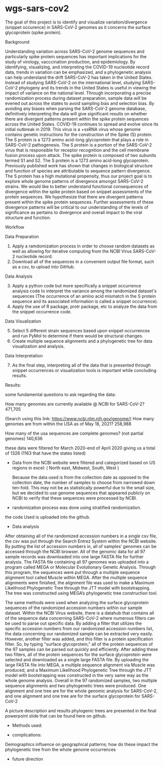 # wgs-sars-cov2
The goal of this project is to identify and visualize variation/divergence (snippet occurence) in SARS-CoV-2 genomes as it concerns the surface glycoprotein (spike protein).

Background

Understanding variation across SARS-CoV-2 genome sequences and particularly spike protein sequences has important implications for the study of virology, vacccination production, and epidemiology. By identifying, visualizing, and interpreting the COVID-19 nucleotide record data, trends in variation can be emphasized, and a phylogenetic analysis can help understand the drift SARS-CoV-2 has taken in the United States. Instead of studying SARS-CoV-2 on the international level, studying SARS-CoV-2 phylogeny and its trends in the United States is useful in viewing the impact of variance on the national level. Through incorporating a precise randomization process during dataset preparation, sample data will be evened out across the states to avoid sampling bias and selection bias. By avoiding any biases when parsing the SARS-CoV-2 genome database, definitively interpreting the data will give significant results on whether there are divergent patterns present within the spike protein sequences across the United States.
COVID-19 continues to spread and evolve since its initial outbreak in 2019. This virus is a +ssRNA virus whose genome contains genetic instructions for the construction of the Spike (S) protein. The S protein is a 1273 amino acid-long glycoprotein that plays a role in SARS-CoV-2 pathogenesis. The S protein is a portion of the SARS-CoV-2 virus that is responsible for receptor recognition and the cell membrane fusion process upon attack. The spike protein is composed of two subunits termed S1 and S2.  The S protein is a 1273 amino acid-long glycoprotein.  Previously published work has shown that changes in biological structure and function of species are attributable to sequence pattern divergence.  The S protein has a high mutational propensity, thus our project goal is to explore whole genome patterns of divergence amongst SARS-CoV-2 strains.  We would like to better understand functional consequences of divergence within the spike protein based on snippet assessments of the protein sequences.
We hypothesize that there are divergent patterns present within the spike protein sequences. Further assessments of these divergence patterns will be critical to our understanding of the levels of significance as pertains to divergence and overall impact to the viral structure and function.

Workflow

Data Preparation
1. Apply a ramdomization process in order to choose random datasets as well as allowing for iterative computing from the NCBI Virus SARS-CoV-2 nucleotide record.
2. Download all of the sequences in a convenient output file format, such as a csv, to upload into GitHub.

Data Analysis

3. Apply a python code but more specifically a snippet occurrence analysis code to interpret the variance among the randomized dataset's sequences (The occurrence of an amino acid mismatch in the S protein sequence and its associated information is called a snippet occurrence).
4. Apply the use of R package, protr package, etc to analyze the data from the snippet occurrence code.

Data Visualization

5. Select 5 different strain sequences based upon snippet occurrences and run PyMol to determine if there would be structural changes. 
6. Create multiple sequence alignments and a phylogenetic tree for data visualization and analysis.

Data Interpretation

7. As the final step, interpreting all of the data that is presented through snippet occurrences or visualization tools is important while concluding results.


Results:

some fundamental questions to ask regarding the data: 

How many genomes are currently available @ NCBI for SARS-CoV-2? 471,705

(Search using this link: https://www.ncbi.nlm.nih.gov/genome/)
How many genomes are from within the USA as of May 18, 2021? 258,988

How many of the usa sequences are complete genomes? (not partial genomes) 140,636

these data were filtered for March 2020-end of April 2020 giving us a total of 1326 (1163 that have the states listed)

- Data from the NCBI website were filtered and categorized  based on US regions in excel: ( North east, Midwest, South, West )


  Because the data used is from the collection date as opposed to the collection date, the number of samples to choose from narrowed down ten-fold. This may not be     as statistically powerful due to the small size, but we decided to use genome sequences that appeared publicly on NCBI to verify that these sequences were processed by NCBI.

- randomization process was done using stratified randomization. 

the code Used is uploaded into the github. 


- Data analysis 

After obtaining all of the randomized accession numbers in a single csv file, the csv was put through the Search Entrez System within the NCBI website. By putting the list of accession numbers in, all of samples’ genomes can be accessed through the NCBI browser. All of the genomic data for all 97 sample records was downloaded into one large FASTA file for further analysis. The FASTA file containing all 97 genomes was uploaded into a program called MEGA or Molecular Evolutionary Genetic Analysis. Through this program, the sequences were put through a multiple sequence alignment tool called Muscle within MEGA. After the multiple sequence alignments were finished, the alignment file was used to make a Maximum Likelihood Phylogenetic Tree through the JTT model with bootstrapping. The tree was constructed using MEGA’s phylogenetic tree construction tool.


The same methods were used when analyzing the surface glycoprotein sequences of the randomized accession numbers within our sample dataset. Within the NCBI Virus website, there is a datahub that contains all of the sequence data concerning SARS-CoV-2 where numerous filters can be used to parse out specific data. By adding a filter that utilizes the specific accession numbers from our randomized accession numbers list, the data concerning our randomized sample can be extracted very easily. However, another filter was added, and this filter is a protein specification filter. So, by typing "surface glycoprotein," all of the protein sequences of the 97 samples can be parsed out quickly and efficiently. After adding these two filters, all of the protein sequences for the surface glycoprotein were selected and downloaded as a single large FASTA file. By uploading the large FASTA file into MEGA, a multiple sequence alignment via Muscle was produced, and a Maximum Likelihood Phylogenetic Tree through the JTT model with bootstrapping was constructed in the very same way as the whole genome analysis. Overall in the 97 randomized samples, two multiple sequence alignments and two phylogenetic trees were produced. One alignment and one tree are for the whole genomic analysis for SARS-CoV-2, and one alignment and one tree are for the surface glycoprotein for SARS-CoV-2
 
 A picture description and results phylogenic trees are presented in the final powerpoint slide that can be found here on github. 

- Methods used: 



- complications: 

Demographics influence on geographical patterns; how do these impact the phylogenetic tree from the whole genome occurrences


- future direction 



